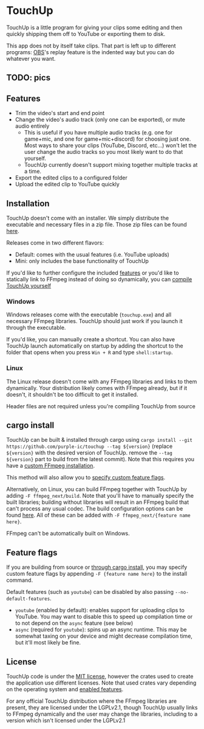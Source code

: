 # TouchUp

TouchUp is a little program for giving your clips some editing and then quickly
shipping them off to YouTube or exporting them to disk.

This app does not by itself take clips. That part is left up to different programs:
[OBS](https://obsproject.com/)'s replay feature is the indented way but you can do
whatever you want.

## TODO: pics

## Features

- Trim the video's start and end point
- Change the video's audio track (only one can be exported), or mute audio entirely
    - This is useful if you have multiple audio tracks (e.g. one for game+mic, and one for game+mic+discord)
      for choosing just one. Most ways to share your clips (YouTube, Discord, etc...) won't let the user
      change the audio tracks so you most likely want to do that yourself.
    - TouchUp currently doesn't support mixing together multiple tracks at a time.
- Export the edited clips to a configured folder
- Upload the edited clip to YouTube quickly

## Installation

TouchUp doesn't come with an installer. We simply distribute the executable and necessary files
in a zip file. Those zip files can be found [here](https://github.com/purple-ic/touchup/releases/).

Releases come in two different flavors:

- Default: comes with the usual features (i.e. YouTube uploads)
- Mini: only includes the base functionality of TouchUp

If you'd like to further configure the included [features](#feature-flags) or
you'd like to statically link to FFmpeg instead of doing so dynamically, you
can [compile TouchUp yourself](#cargo-install)

### Windows

Windows releases come with the executable (`touchup.exe`) and all necessary FFmpeg libraries.
TouchUp should just work if you launch it through the executable.

If you'd like, you can manually create a shortcut. You can also have TouchUp launch
automatically on startup by adding the shortcut to the folder that opens when you
press `Win + R` and type `shell:startup`.

### Linux

The Linux release doesn't come with any FFmpeg libraries and links to them dynamically.
Your distribution likely comes with FFmpeg already, but if it doesn't, it shouldn't be
too difficult to get it installed.

Header files are not required unless you're compiling TouchUp from source

## cargo install

TouchUp can be built & installed through cargo
using `cargo install --git https://github.com/purple-ic/touchup --tag ${version}`
(replace `${version}` with the desired version of TouchUp. remove the `--tag ${version}` part to build from the latest
commit).
Note that this requires you have
a [custom FFmpeg installation](https://github.com/zmwangx/rust-ffmpeg/wiki/Notes-on-building).

This method will also allow you to [specify custom feature flags](#feature-flags).

Alternatively, on Linux, you can build FFmpeg together with TouchUp
by adding `-F ffmpeg_next/build`. Note that you'll have to manually
specify the built libraries; building without libraries will result in an FFmpeg
build that can't process any usual codec. The build configuration options can be found
[here](https://github.com/zmwangx/rust-ffmpeg/blob/1922ed055f96c368628e5b543ec4c59ddfa01ff4/Cargo.toml#L32-L88).
All of these can be added with `-F ffmpeg_next/{feature name here}`.

FFmpeg can't be automatically built on Windows.

## Feature flags

If you are building from source or [through cargo install](#cargo-install), you may
specify custom feature flags by appending `-F {feature name here}` to the install
command.

Default features (such as `youtube`) can be disabled by also passing `--no-default-features`.

- `youtube` (enabled by default): enables support for uploading clips to YouTube. You
  may want to disable this to speed up compilation time or to not depend on the `async` feature (see below)
- `async` (required for `youtube`): spins up an async runtime. This may be somewhat taxing
  on your device and might decrease compilation time, but it'll most likely be fine.

## License

TouchUp code is under the [MIT license](./LICENSE), however the crates used to create the application
use different licenses. Note that used crates vary depending on the operating system
and [enabled features](#feature-flags).

For any official TouchUp distribution where the FFmpeg libraries are present, they are licensed under the
LGPLv2.1, though TouchUp usually links to FFmpeg dynamically and the user may change the libraries, including
to a version which isn't licensed under the LGPLv2.1